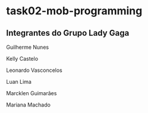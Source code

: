 # task02-mob-programming

## Integrantes do Grupo Lady Gaga

Guilherme Nunes  

Kelly Castelo  

Leonardo Vasconcelos  

Luan Lima

Marcklen Guimarães  

Mariana Machado  
